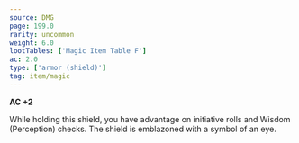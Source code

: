 ```yaml
---
source: DMG
page: 199.0
rarity: uncommon
weight: 6.0
lootTables: ['Magic Item Table F']
ac: 2.0
type: ['armor (shield)']
tag: item/magic
---
```


**AC +2**

While holding this shield, you have advantage on initiative rolls and Wisdom (Perception) checks. The shield is emblazoned with a symbol of an eye.


